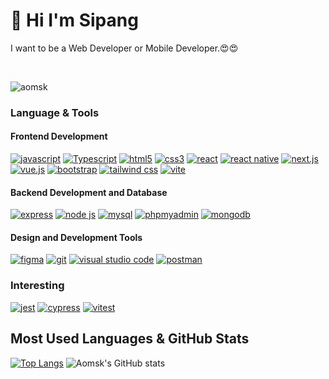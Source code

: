 <h1>👋 Hi I'm Sipang</h1>
I want to be a Web Developer or Mobile  Developer.😍😍 

<br><p align="left"> <img src="https://komarev.com/ghpvc/?username=aomsk&label=Profile%20views&color=0e75b6&style=flat" alt="aomsk" /> </p>

###  Language & Tools
#### Frontend Development
[![javascript](https://img.shields.io/static/v1?label=&message=javascript&color=%231b1b1b&style=for-the-badge&logo=javascript)](https://)
[![Typescript](https://img.shields.io/static/v1?label=&message=Typescript&color=%231b1b1b&style=for-the-badge&logo=typescript)](https://)
[![html5](https://img.shields.io/static/v1?label=&message=html5&color=%231b1b1b&style=for-the-badge&logo=html5)](https://)
[![css3](https://img.shields.io/static/v1?label=&message=css3&color=%231b1b1b&style=for-the-badge&logo=css3&logoColor=%231572B6)](https://)
[![react](https://img.shields.io/static/v1?label=&message=react&color=%231b1b1b&style=for-the-badge&logo=react)](https://)
[![react native](https://img.shields.io/static/v1?label=&message=react+native&color=%231b1b1b&style=for-the-badge&logo=react)](https://)
[![next.js](https://img.shields.io/static/v1?label=&message=next.js&color=%231b1b1b&style=for-the-badge&logo=nextdotjs)](https://)
[![vue.js](https://img.shields.io/static/v1?label=&message=vue.js&color=%231b1b1b&style=for-the-badge&logo=vuedotjs)](https://)
[![bootstrap](https://img.shields.io/static/v1?label=&message=bootstrap&color=%231b1b1b&style=for-the-badge&logo=bootstrap)](https://)
[![tailwind css](https://img.shields.io/static/v1?label=&message=tailwind+css&color=%231b1b1b&style=for-the-badge&logo=tailwindcss)](https://)
[![vite](https://img.shields.io/static/v1?label=&message=vite&color=%231b1b1b&style=for-the-badge&logo=vite)](https://)

#### Backend Development and Database
[![express](https://img.shields.io/static/v1?label=&message=express&color=%231b1b1b&style=for-the-badge&logo=express)](https://)
[![node js](https://img.shields.io/static/v1?label=&message=node+js&color=%231b1b1b&style=for-the-badge&logo=nodedotjs)](https://)
[![mysql](https://img.shields.io/static/v1?label=&message=mysql&color=%231b1b1b&style=for-the-badge&logo=mysql)](https://)
[![phpmyadmin](https://img.shields.io/static/v1?label=&message=phpmyadmin&color=%231b1b1b&style=for-the-badge&logo=phpmyadmin&logoColor=%236C78AF)](https://)
[![mongodb](https://img.shields.io/static/v1?label=&message=mongodb&color=%231b1b1b&style=for-the-badge&logo=mongodb)](https://)
  
#### Design and Development Tools
[![figma](https://img.shields.io/static/v1?label=&message=figma&color=%231b1b1b&style=for-the-badge&logo=figma)](https://)
[![git](https://img.shields.io/static/v1?label=&message=git&color=%231b1b1b&style=for-the-badge&logo=git)](https://)
[![visual studio code](https://img.shields.io/static/v1?label=&message=visual+studio+code&color=%231b1b1b&style=for-the-badge&logo=visualstudiocode&logoColor=%23007ACC)](https://)
[![postman](https://img.shields.io/static/v1?label=&message=postman&color=%231b1b1b&style=for-the-badge&logo=postman)](https://)

### Interesting
[![jest](https://img.shields.io/static/v1?label=&message=jest&color=%231b1b1b&style=for-the-badge&logo=jest&logoColor=%23C21325)](https://)
[![cypress](https://img.shields.io/static/v1?label=&message=cypress&color=%231b1b1b&style=for-the-badge&logo=cypress)](https://)
[![vitest](https://img.shields.io/static/v1?label=&message=vitest&color=%231b1b1b&style=for-the-badge&logo=vitest)](https://)

## Most Used Languages & GitHub Stats
[![Top Langs](https://github-readme-stats-sigma-five.vercel.app/api/top-langs/?username=aomsk&layout=donut-vertical&theme=radical)](https://github.com/anuraghazra/github-readme-stats)
![Aomsk's GitHub stats](https://github-readme-stats-sigma-five.vercel.app/api?username=aomsk&show_icons=true&theme=radical)




